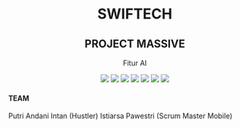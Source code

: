 <h1 align="center"> SWIFTECH </h1>
<h2 align="center"> PROJECT MASSIVE </h2>
<p align="center"> Fitur AI</p>

<div align="center">

<img src="https://img.shields.io/badge/TensorFlow-%23FF6F00.svg?style=for-the-badge&logo=TensorFlow&logoColor=white">
<img src="https://img.shields.io/badge/Matplotlib-%23ffffff.svg?style=for-the-badge&logo=Matplotlib&logoColor=black">
<img src="https://img.shields.io/badge/numpy-%23013243.svg?style=for-the-badge&logo=numpy&logoColor=white">
<img src="https://img.shields.io/badge/scikit--learn-%23F7931E.svg?style=for-the-badge&logo=scikit-learn&logoColor=white">
<img src="https://img.shields.io/badge/pandas-%23150458.svg?style=for-the-badge&logo=pandas&logoColor=white">
<img src="https://img.shields.io/badge/PyTorch-%23EE4C2C.svg?style=for-the-badge&logo=PyTorch&logoColor=white">
<img src="https://img.shields.io/badge/jupyter-%23FA0F00.svg?style=for-the-badge&logo=jupyter&logoColor=white">

</div>

#### TEAM
Putri Andani Intan (Hustler)
Istiarsa Pawestri (Scrum Master Mobile)

